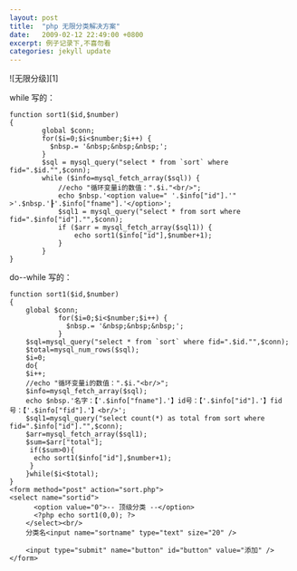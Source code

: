 ```yaml
---
layout: post
title:  "php 无限分类解决方案"
date:   2009-02-12 22:49:00 +0800
excerpt: 例子记录下,不喜勿看
categories: jekyll update
---   
```

<!--markdown-->![无限分级][1]
while 写的：

    function sort1($id,$number)
    {
            global $conn;
            for($i=0;$i<$number;$i++) {
              $nbsp.= '&nbsp;&nbsp;&nbsp;';
            }
            $sql = mysql_query("select * from `sort` where fid=".$id."",$conn);
            while ($info=mysql_fetch_array($sql)) {
                //echo "循环变量i的数值：".$i."<br/>";
                echo $nbsp.'<option value=" '.$info["id"].'" >'.$nbsp.'┠'.$info["fname"].'</option>';
                $sql1 = mysql_query("select * from sort where fid=".$info["id"]."",$conn);
                if ($arr = mysql_fetch_array($sql1)) {
                    echo sort1($info["id"],$number+1);
                }
            }
    }


<!--more-->


do--while 写的：

    function sort1($id,$number)
    {
        global $conn;
                for($i=0;$i<$number;$i++) {
                  $nbsp.= '&nbsp;&nbsp;&nbsp;';
                }
        $sql=mysql_query("select * from `sort` where fid=".$id."",$conn);
        $total=mysql_num_rows($sql);
        $i=0;
        do{
        $i++; 
        //echo "循环变量i的数值：".$i."<br/>";
        $info=mysql_fetch_array($sql);
        echo $nbsp.'名字：【'.$info["fname"].'】id号：【'.$info["id"].'】fid号：【'.$info["fid"].'】<br/>';
        $sql1=mysql_query("select count(*) as total from sort where fid=".$info["id"]."",$conn);
        $arr=mysql_fetch_array($sql1);
        $sum=$arr["total"];
         if($sum>0){
          echo sort1($info["id"],$number+1); 
         }
        }while($i<$total);
    }
    <form method="post" action="sort.php">
    <select name="sortid">
          <option value="0">-- 顶级分类 --</option>
          <?php echo sort1(0,0); ?>
        </select><br/>
        分类名<input name="sortname" type="text" size="20" />
    
        <input type="submit" name="button" id="button" value="添加" />
    </form>


  [1]: http://static.kanheze.com/2015/02/1895253266.jpg

